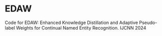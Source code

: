 # EDAW
Code for EDAW: Enhanced Knowledge Distillation and Adaptive Pseudo-label Weights for Continual Named Entity Recognition.  IJCNN 2024
